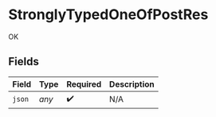 # StronglyTypedOneOfPostRes

OK


## Fields

| Field              | Type               | Required           | Description        |
| ------------------ | ------------------ | ------------------ | ------------------ |
| `json`             | *any*              | :heavy_check_mark: | N/A                |